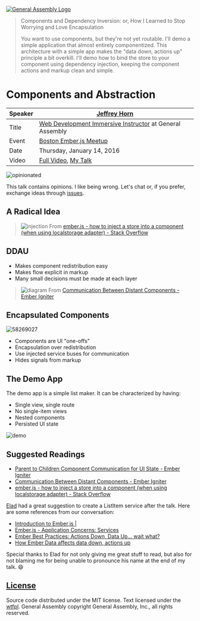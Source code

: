 [![General Assembly Logo](https://camo.githubusercontent.com/1a91b05b8f4d44b5bbfb83abac2b0996d8e26c92/687474703a2f2f692e696d6775722e636f6d2f6b6538555354712e706e67)](https://generalassemb.ly/education/web-development-immersive)

> Components and Dependency Inversion: or, How I Learned to Stop Worrying and
> Love Encapsulation
>
> You want to use components, but they're not yet routable. I'll demo a simple
> application that almost entirely componentized. This architecture with a
> simple app makes the "data down, actions up" principle a bit overkill. I'll
> demo how to bind the store to your component using dependency injection,
> keeping the component actions and markup clean and simple.

# Components and Abstraction

| Speaker | [Jeffrey Horn](http://hello.jrhorn.me)                                                                            |
|---------|-------------------------------------------------------------------------------------------------------------------|
| Title   | [Web Development Immersive Instructor](https://generalassemb.ly/instructors/jeff-horn/3305) at General Assembly   |
| Event   | [Boston Ember.js Meetup](http://www.meetup.com/Boston-Ember-js/events/227108545/)                                 |
| Date    | Thursday, January 14, 2016                                                                                        |
| Video   | [Full Video](https://www.youtube.com/watch?v=wLEVTqWbQNc), [My Talk](https://www.youtube.com/watch?v=xmicWu1li9E) |

![opinionated](https://cloud.githubusercontent.com/assets/388761/12339760/ad1d325e-bae4-11e5-93bc-a75bdcc03a37.gif)

This talk contains opinions. I like being wrong. Let's chat or, if you prefer,
exchange ideas through
[issues](https://github.com/jrhorn424/20160114-boston-ember/issues).

## A Radical Idea

> ![injection](https://cloud.githubusercontent.com/assets/388761/12340199/54d9884c-bae7-11e5-9578-4a74fee4d799.png)
> From [ember.js - how to inject a store into a component (when using localstorage adapter) - Stack Overflow](http://stackoverflow.com/questions/28305159/how-to-inject-a-store-into-a-component-when-using-localstorage-adapter)

## DDAU

-   Makes component redistribution easy
-   Makes flow explicit in markup
-   Many small decisions must be made at each layer

> ![diagram](https://cloud.githubusercontent.com/assets/388761/12339386/dc1cc062-bae2-11e5-85be-ae33da715b2c.png)
> From [Communication Between Distant Components - Ember Igniter](http://emberigniter.com/communication-between-distant-components/)

## Encapsulated Components

![58269027](https://cloud.githubusercontent.com/assets/388761/12339892/9d328fe6-bae5-11e5-80e6-d361bde9e686.jpg)

-   Components are UI "one-offs"
-   Encapsulation over redistribution
-   Use injected service buses for communication
-   Hides signals from markup

## The Demo App

The demo app is a simple list maker. It can be characterized by having:

-   Single view, single route
-   No single-item views
-   Nested components
-   Persisted UI state

![demo](https://cloud.githubusercontent.com/assets/388761/12339395/e809372a-bae2-11e5-8073-89bcee5a7351.png)

## Suggested Readings

-   [Parent to Children Component Communication for UI State - Ember Igniter](http://emberigniter.com/parent-to-children-component-communication/)
-   [Communication Between Distant Components - Ember Igniter](http://emberigniter.com/communication-between-distant-components/)
-   [ember.js - how to inject a store into a component (when using localstorage adapter) - Stack Overflow](http://stackoverflow.com/questions/28305159/how-to-inject-a-store-into-a-component-when-using-localstorage-adapter)

[Elad](https://github.com/SaladFork) had a great suggestion to create a ListItem
service after the talk. Here are some references from our conversation:

-   [Introduction to Ember.js |](https://teamgaslight.com/training/courses/14-introduction-to-ember-js)
-   [Ember.js - Application Concerns: Services](https://guides.emberjs.com/v2.2.0/applications/services/)
-   [Ember Best Practices: Actions Down, Data Up... wait what?](https://dockyard.com/blog/2015/10/14/best-practices-data-down-actions-up)
-   [How Ember Data affects data down, actions up](http://www.samselikoff.com/blog/how-ember-data-affects-data-down-actions-up/)

Special thanks to Elad for not only giving me great stuff to read, but also for
not blaming me for being unable to pronounce his name at the end of my talk. 😄

## [License](LICENSE)

Source code distributed under the MIT license. Text licensed under the
[wtfpl](http://www.wtfpl.net). General Assembly copyright General Assembly,
Inc., all rights reserved.
